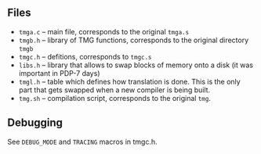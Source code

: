 Files
--

 - `tmga.c` – main file, corresponds to the original `tmga.s`
 - `tmgb.h` – library of TMG functions, corresponds to the original directory `tmgb`
 - `tmgc.h` – defitions, corresponds to `tmgc.s`
 - `libs.h` – library that allows to swap blocks of memory onto a disk (it was important in PDP-7 days)
 - `tmgl.h` – table which defines how translation is done. This is the only part that gets swapped when a new compiler is being built.
 - `tmg.sh` – compilation script, corresponds to the original `tmg`.

Debugging
--

See `DEBUG_MODE` and `TRACING` macros in tmgc.h.
